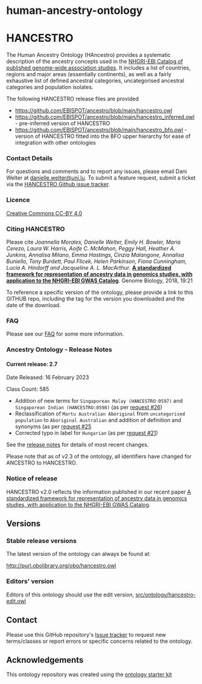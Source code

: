 # human-ancestry-ontology

HANCESTRO
========

The Human Ancestry Ontology (HAncestro) provides a systematic description of the ancestry concepts used in the [NHGRI-EBI Catalog of published genome-wide association studies](http://www.ebi.ac.uk/gwas).  It includes a list of countries, regions and major areas (essentially continents), as well as a fairly exhaustive list of defined ancestral categories, uncategorised ancestral categories and population isolates.

The following HANCESTRO release files are provided 

* https://github.com/EBISPOT/ancestro/blob/main/hancestro.owl
* https://github.com/EBISPOT/ancestro/blob/main/hancestro_inferred.owl - pre-inferred version of HANCESTRO
* https://github.com/EBISPOT/ancestro/blob/main/hancestro_bfo.owl - version of HANCESTRO fitted into the BFO upper hierarchy for ease of integration with other ontologies


### Contact Details ###

For questions and comments and to report any issues, please email Dani Welter at danielle.welter@uni.lu. To submit a feature request, submit a ticket via the [HANCESTRO Github issue tracker](https://github.com/EBISPOT/ancestro/issues).


### Licence ###

[Creative Commons CC-BY 4.0](http://creativecommons.org/licenses/by/4.0/)


### Citing HANCESTRO ###

Please cite *Joannella Morales, Danielle Welter, Emily H. Bowler, Maria Cerezo, Laura W. Harris, Aoife C. McMahon, Peggy Hall, Heather A. Junkins, Annalisa Milano, Emma Hastings, Cinzia Malangone, Annalisa Buniello, Tony Burdett, Paul Flicek, Helen Parkinson, Fiona Cunningham, Lucia A. Hindorff and Jacqueline A. L. MacArthur*. [**A standardized framework for representation of ancestry data in genomics studies, with application to the NHGRI-EBI GWAS Catalog**](https://genomebiology.biomedcentral.com/articles/10.1186/s13059-018-1396-2). Genome Biology, 2018, 19:21

To reference a specific version of the ontology, please provide a link to this GITHUB repo, including the tag for the version you downloaded and the date of the download.

### FAQ ###

Please see our [FAQ](/faq.md) for some more information.


### Ancestry Ontology - Release Notes ###

#### Current release: 2.7

Date Released: 16 February 2023

Class Count: 585 

- Addition of new terms for `Singaporean Malay (HANCESTRO:0597)` and `Singaporean Indian (HANCESTRO:0598)` (as per [request #26](https://github.com/EBISPOT/ancestro/issues/26))
- Reclassification of `Martu Australian Aboriginal` from `uncategorised population` to `Aboriginal Australian` and addition of definition and synonyms (as per [request #25](https://github.com/EBISPOT/ancestro/issues/25)
- Corrected typo in label for `Hungarian` (as per [request #21](https://github.com/EBISPOT/ancestro/issues/21))

See the [release notes](https://github.com/EBISPOT/ancestro/releases) for details of most recent changes.


Please note that as of v2.3 of the ontology, all identifiers have changed for ANCESTRO to HANCESTRO.


### Notice of release ###

HANCESTRO v2.0 reflects the information published in our recent paper [A standardized framework for representation of ancestry data in genomics studies, with application to the NHGRI-EBI GWAS Catalog](https://genomebiology.biomedcentral.com/articles/10.1186/s13059-018-1396-2).


## Versions

### Stable release versions

The latest version of the ontology can always be found at:

http://purl.obolibrary.org/obo/hancestro.owl


### Editors' version

Editors of this ontology should use the edit version, [src/ontology/hancestro-edit.owl](src/ontology/hancestro-edit.owl)

## Contact

Please use this GitHub repository's [Issue tracker](https://github.com/EBISPOT/ancestro/issues) to request new terms/classes or report errors or specific concerns related to the ontology.

## Acknowledgements

This ontology repository was created using the [ontology starter kit](https://github.com/INCATools/ontology-starter-kit)
